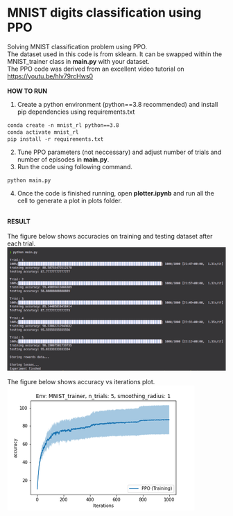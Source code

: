 # MNIST digits classification using PPO
Solving MNIST classification problem using PPO.\
The dataset used in this code is from sklearn.  It can be swapped within the MNIST_trainer class in **main.py** with your dataset. \
The PPO code was derived from an excellent video tutorial on https://youtu.be/hlv79rcHws0 \
\
**HOW TO RUN**
1. Create a python environment (python==3.8 recommended) and install pip dependencies using requirements.txt
```
conda create -n mnist_rl python==3.8
conda activate mnist_rl
pip install -r requirements.txt
```
2. Tune PPO parameters (not neccessary) and adjust number of trials and number of episodes in **main.py**.
3. Run the code using following command.
```
python main.py
```
4. Once the code is finished running, open **plotter.ipynb** and run all the cell to generate a plot in plots folder.

\
**RESULT** \
\
The figure below shows accuracies on training and testing dataset after each trial. \
<img src=https://github.com/bhargavCSSE/MNIST_with_PPO/blob/main/plots/MNIST_classification.png> 

The figure below shows accuracy vs iterations plot. \
<img src=https://github.com/bhargavCSSE/MNIST_with_PPO/blob/main/plots/MNIST-score.png> 
